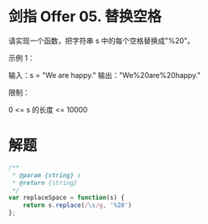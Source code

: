 # 剑指 Offer 05. 替换空格
请实现一个函数，把字符串 s 中的每个空格替换成"%20"。

 

示例 1：

输入：s = "We are happy."
输出："We%20are%20happy."
 

限制：

0 <= s 的长度 <= 10000

# 解题
```js
/**
 * @param {string} s
 * @return {string}
 */
var replaceSpace = function(s) {
    return s.replace(/\s/g, '%20')
};
```